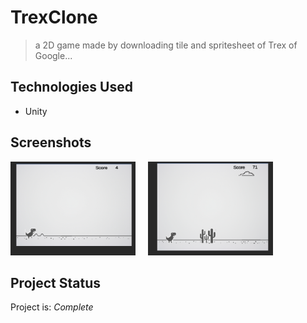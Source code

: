 # TrexClone
>a 2D game made by downloading tile and spritesheet of Trex of Google...


## Technologies Used
- Unity


## Screenshots
<img src="./img/Trex1.PNG" alt="" width="200" height="150"/>&nbsp;&nbsp;&nbsp;&nbsp;&nbsp;<img src="./img/Trex2.PNG" alt="" width="200" height="150"/>



## Project Status
Project is: _Complete_


